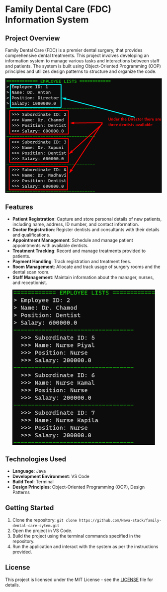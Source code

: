 # Family Dental Care (FDC) Information System

## Project Overview

Family Dental Care (FDC) is a premier dental surgery, that provides comprehensive dental treatments. This project involves developing an information system to manage various tasks and interactions between staff and patients. The system is built using Object-Oriented Programming (OOP) principles and utilizes design patterns to structure and organize the code.

<p align="center">
  <img src="1.png" alt="System Overview">
</p>

## Features

- **Patient Registration**: Capture and store personal details of new patients, including name, address, ID number, and contact information.
- **Doctor Registration**: Register dentists and consultants with their details and qualifications.
- **Appointment Management**: Schedule and manage patient appointments with available dentists.
- **Treatment Tracking**: Record and manage treatments provided to patients.
- **Payment Handling**: Track registration and treatment fees.
- **Room Management**: Allocate and track usage of surgery rooms and the dental scan room.
- **Staff Management**: Maintain information about the manager, nurses, and receptionist.

<p align="center">
  <img src="2.png" alt="System Overview">
</p>

## Technologies Used

- **Language**: Java
- **Development Environment**: VS Code
- **Build Tool**: Terminal
- **Design Principles**: Object-Oriented Programming (OOP), Design Patterns

## Getting Started

1. Clone the repository: `git clone https://github.com/Nava-stack/family-dental-care-sytem.git`
2. Open the project in VS Code.
3. Build the project using the terminal commands specified in the repository.
4. Run the application and interact with the system as per the instructions provided.

## License

This project is licensed under the MIT License - see the [LICENSE](LICENSE) file for details.
